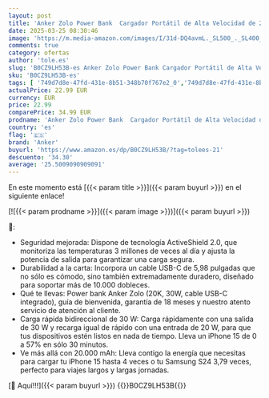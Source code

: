 ```yaml
---
layout: post
title: 'Anker Zolo Power Bank  Cargador Portátil de Alta Velocidad de 20000mAh 30W con Cable USB-C Integrado  1 USB-C  1 USB-A  Batería para iPhone 16/16 Pro/16 Pro Max/16 Plus  MacBook  Galaxy y Más'
date: 2025-03-25 08:30:46
image: 'https://m.media-amazon.com/images/I/31d-DQ4avmL._SL500_._SL400_.jpg'
comments: true
category: ofertas
author: 'tole.es'
slug: 'B0CZ9LH53B-es Anker Zolo Power Bank Cargador Portátil de Alta Velocidad...'
sku: 'B0CZ9LH53B-es'
tags: [ '749d7d8e-47fd-431e-8b51-348b70f767e2_0','749d7d8e-47fd-431e-8b51-348b70f767e2_101','749d7d8e-47fd-431e-8b51-348b70f767e2_8501','Accesorios para móviles','Arborist Merchandising Root','Bancos de energía portátiles para teléfonos móviles','CML-Tech','Cargadores para móviles','Comunicación móvil y accesorios','Electrónica','Los favoritos de nuestros clientes: Electrónica','Peripherals & Accessories','Self Service','Special Features Stores','Tech all','anker','iphone','🇪🇸', ]
actualPrice: 22.99 EUR
currency: EUR
price: 22.99
comparePrice: 34.99 EUR
prodname: 'Anker Zolo Power Bank  Cargador Portátil de Alta Velocidad de 20000mAh 30W con Cable USB-C Integrado  1 USB-C  1 USB-A  Batería para iPhone 16/16 Pro/16 Pro Max/16 Plus  MacBook  Galaxy y Más'
country: 'es'
flag: '🇪🇸'
brand: 'Anker'
buyurl: 'https://www.amazon.es/dp/B0CZ9LH53B/?tag=tolees-21'
descuento: '34.30'
average: '25.5009090909091'
---
```


En este momento está [{{< param title >}}]({{< param buyurl >}}) en el siguiente enlace!

[![{{< param prodname >}}]({{< param image >}})]({{< param buyurl >}})

🔎:

- Seguridad mejorada: Dispone de tecnología ActiveShield 2.0, que monitoriza las temperaturas 3 millones de veces al día y ajusta la potencia de salida para garantizar una carga segura.
- Durabilidad a la carta: Incorpora un cable USB-C de 5,98 pulgadas que no sólo es cómodo, sino también extremadamente duradero, diseñado para soportar más de 10.000 dobleces.
- Qué te llevas: Power bank Anker Zolo (20K, 30W, cable USB-C integrado), guía de bienvenida, garantía de 18 meses y nuestro atento servicio de atención al cliente.
- Carga rápida bidireccional de 30 W: Carga rápidamente con una salida de 30 W y recarga igual de rápido con una entrada de 20 W, para que tus dispositivos estén listos en nada de tiempo. Lleva un iPhone 15 de 0 a 57% en sólo 30 minutos.
- Ve más allá con 20.000 mAh: Lleva contigo la energía que necesitas para cargar tu iPhone 15 hasta 4 veces o tu Samsung S24 3,79 veces, perfecto para viajes largos y largas jornadas.

[🛒 Aquí!!!]({{< param buyurl >}})
{{<world>}}B0CZ9LH53B{{</world>}}

